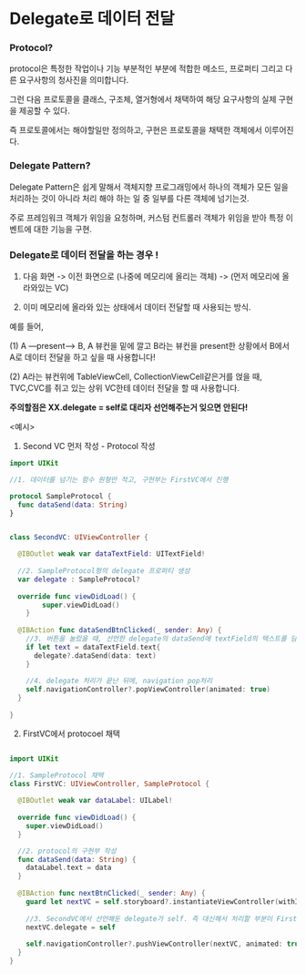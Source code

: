 Delegate로 데이터 전달
=====

### Protocol?

protocol은 특정한 작업이나 기능 부분적인 부분에 적합한 메소드, 프로퍼티 그리고 다른 요구사항의 청사진을 의미합니다.      

그런 다음 프로토콜을 클래스, 구조체, 열거형에서 채택하여 해당 요구사항의 실제 구현을 제공할 수 있다.    

즉 프로토콜에서는 해야할일만 정의하고, 구현은 프로토콜을 채택한 객체에서 이루어진다.   

### Delegate Pattern?

Delegate Pattern은 쉽게 말해서 객체지향 프로그래밍에서 하나의 객체가 모든 일을 처리하는 것이 아니라 처리 해야 하는 일 중 일부를 다른 객체에 넘기는것.    

주로 프레임워크 객체가 위임을 요청하며, 커스텀 컨트롤러 객체가 위임을 받아 특정 이벤트에 대한 기능을 구현.     
 
### Delegate로 데이터 전달을 하는 경우 !

1. 다음 화면 -> 이전 화면으로 (나중에 메모리에 올리는 객체) -> (먼저 메모리에 올라와있는 VC)

2. 이미 메모리에 올라와 있는 상태에서 데이터 전달할 때 사용되는 방식.   

예를 들어,    

(1) A —present—> B, A 뷰컨을 밑에 깔고 B라는 뷰컨을 present한 상황에서 B에서 A로 데이터 전달을 하고 싶을 때 사용합니다!    

(2) A라는 뷰컨위에 TableViewCell, CollectionViewCell같은거를 얹을 때, TVC,CVC를 쥐고 있는 상위 VC한테 데이터 전달을 할 때 사용합니다.    

**주의할점은 XX.delegate = self로 대리자 선언해주는거 잊으면 안된다!**

<예시>   

1. Second VC 먼저 작성 - Protocol 작성    

```swift
import UIKit

//1. 데이터를 넘기는 함수 원형만 적고, 구현부는 FirstVC에서 진행

protocol SampleProtocol {
  func dataSend(data: String)
}


class SecondVC: UIViewController {

  @IBOutlet weak var dataTextField: UITextField!
  
  //2. SampleProtocol형의 delegate 프로퍼티 생성
  var delegate : SampleProtocol?
  
  override func viewDidLoad() {
        super.viewDidLoad()
    }
    
  @IBAction func dataSendBtnClicked(_ sender: Any) {
    //3. 버튼을 눌렀을 때, 선언한 delegate의 dataSend에 textField의 텍스트를 담아주세요!
    if let text = dataTextField.text{
      delegate?.dataSend(data: text)
    }
    
    //4. delegate 처리가 끝난 뒤에, navigation pop처리
    self.navigationController?.popViewController(animated: true)
  }
  
}
```

2. FirstVC에서 protocoel 채택   

```swift

import UIKit

//1. SampleProtocol 채택
class FirstVC: UIViewController, SampleProtocol {
  
  @IBOutlet weak var dataLabel: UILabel!
  
  override func viewDidLoad() {
    super.viewDidLoad()
  }

  //2. protocol의 구현부 작성
  func dataSend(data: String) {
    dataLabel.text = data
  }
  
  @IBAction func nextBtnClicked(_ sender: Any) {
    guard let nextVC = self.storyboard?.instantiateViewController(withIdentifier: "SecondVC") as? SecondVC else {return}
    
    //3. SecondVC에서 선언해둔 delegate가 self. 즉 대신해서 처리할 부분이 FirstVC라는 것을 아래의 구문을 통해 선언
    nextVC.delegate = self
    
    self.navigationController?.pushViewController(nextVC, animated: true)
  }
}








